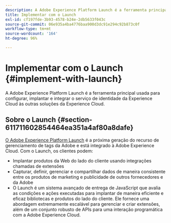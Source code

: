 ```yaml
---
description: A Adobe Experience Platform Launch é a ferramenta principal usada para configurar, implantar e integrar o serviço de identidade da Experience Cloud às outras soluções da Experience Cloud.
title: Implementar com o Launch
exl-id: cf197fde-3b93-4578-b24e-2db5633f043c
source-git-commit: 06e935a4ba4776baa900d3dc91e294c92b873c0f
workflow-type: tm+mt
source-wordcount: '164'
ht-degree: 96%

---
```


# Implementar com o Launch {#implement-with-launch}

A Adobe Experience Platform Launch é a ferramenta principal usada para configurar, implantar e integrar o serviço de identidade da Experience Cloud às outras soluções da Experience Cloud.

## Sobre o Launch {#section-611711602854464ea351a4af80a8dafe}

[O Adobe Experience Platform Launch](https://experienceleague.adobe.com/docs/launch/using/home.html) é a próxima geração do recurso de gerenciamento de tags da Adobe e está integrado à Adobe Experience Cloud. Com o Launch, os clientes podem:

* Implantar produtos da Web do lado do cliente usando integrações chamadas de extensões
* Capturar, definir, gerenciar e compartilhar dados de maneira consistente entre os produtos de marketing e publicidade de outros fornecedores e da Adobe
* O Launch é um sistema avançado de entrega de JavaScript que avalia as condições e ações executadas para implantar de maneira eficiente e eficaz bibliotecas e produtos do lado do cliente. Ele fornece uma abordagem extremamente escalável para gerenciar e criar extensões, além de um conjunto robusto de APIs para uma interação programática com a Adobe Experience Cloud.
